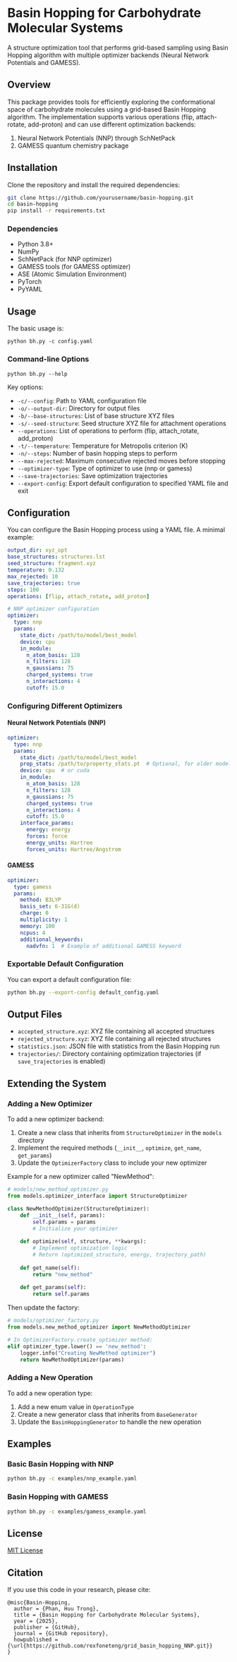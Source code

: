 # Basin Hopping for Carbohydrate Molecular Systems

A structure optimization tool that performs grid-based sampling using Basin Hopping algorithm with multiple optimizer backends (Neural Network Potentials and GAMESS).

## Overview

This package provides tools for efficiently exploring the conformational space of carbohydrate molecules using a grid-based Basin Hopping algorithm. The implementation supports various operations (flip, attach-rotate, add-proton) and can use different optimization backends:

1. Neural Network Potentials (NNP) through SchNetPack
2. GAMESS quantum chemistry package

## Installation

Clone the repository and install the required dependencies:

```bash
git clone https://github.com/yourusername/basin-hopping.git
cd basin-hopping
pip install -r requirements.txt
```

### Dependencies

- Python 3.8+
- NumPy
- SchNetPack (for NNP optimizer)
- GAMESS tools (for GAMESS optimizer)
- ASE (Atomic Simulation Environment)
- PyTorch
- PyYAML

## Usage

The basic usage is:

```
python bh.py -c config.yaml
```

### Command-line Options

```
python bh.py --help
```

Key options:
- `-c/--config`: Path to YAML configuration file
- `-o/--output-dir`: Directory for output files
- `-b/--base-structures`: List of base structure XYZ files
- `-s/--seed-structure`: Seed structure XYZ file for attachment operations
- `--operations`: List of operations to perform (flip, attach_rotate, add_proton)
- `-t/--temperature`: Temperature for Metropolis criterion (K)
- `-n/--steps`: Number of basin hopping steps to perform
- `--max-rejected`: Maximum consecutive rejected moves before stopping
- `--optimizer-type`: Type of optimizer to use (nnp or gamess)
- `--save-trajectories`: Save optimization trajectories
- `--export-config`: Export default configuration to specified YAML file and exit

## Configuration

You can configure the Basin Hopping process using a YAML file. A minimal example:

```yaml
output_dir: xyz_opt 
base_structures: structures.lst
seed_structure: fragment.xyz 
temperature: 0.132 
max_rejected: 10
save_trajectories: true
steps: 100
operations: [flip, attach_rotate, add_proton]

# NNP optimizer configuration
optimizer:
  type: nnp
  params:
    state_dict: /path/to/model/best_model
    device: cpu
    in_module: 
      n_atom_basis: 128
      n_filters: 128
      n_gaussians: 75
      charged_systems: true
      n_interactions: 4
      cutoff: 15.0
```

### Configuring Different Optimizers

#### Neural Network Potentials (NNP)

```yaml
optimizer:
  type: nnp
  params:
    state_dict: /path/to/model/best_model
    prop_stats: /path/to/property_stats.pt  # Optional, for older model formats
    device: cpu  # or cuda
    in_module: 
      n_atom_basis: 128
      n_filters: 128
      n_gaussians: 75
      charged_systems: true
      n_interactions: 4
      cutoff: 15.0
    interface_params: 
      energy: energy
      forces: force
      energy_units: Hartree
      forces_units: Hartree/Angstrom
```

#### GAMESS

```yaml
optimizer:
  type: gamess
  params:
    method: B3LYP
    basis_set: 6-31G(d)
    charge: 0
    multiplicity: 1
    memory: 100
    ncpus: 4
    additional_keywords:
      nadvfn: 1  # Example of additional GAMESS keyword
```

### Exportable Default Configuration

You can export a default configuration file:

```bash
python bh.py --export-config default_config.yaml
```

## Output Files

- `accepted_structure.xyz`: XYZ file containing all accepted structures
- `rejected_structure.xyz`: XYZ file containing all rejected structures
- `statistics.json`: JSON file with statistics from the Basin Hopping run
- `trajectories/`: Directory containing optimization trajectories (if `save_trajectories` is enabled)

## Extending the System

### Adding a New Optimizer

To add a new optimizer backend:

1. Create a new class that inherits from `StructureOptimizer` in the `models` directory
2. Implement the required methods (`__init__`, `optimize`, `get_name`, `get_params`)
3. Update the `OptimizerFactory` class to include your new optimizer

Example for a new optimizer called "NewMethod":

```python
# models/new_method_optimizer.py
from models.optimizer_interface import StructureOptimizer

class NewMethodOptimizer(StructureOptimizer):
    def __init__(self, params):
        self.params = params
        # Initialize your optimizer
        
    def optimize(self, structure, **kwargs):
        # Implement optimization logic
        # Return (optimized_structure, energy, trajectory_path)
        
    def get_name(self):
        return "new_method"
        
    def get_params(self):
        return self.params
```

Then update the factory:

```python
# models/optimizer_factory.py
from models.new_method_optimizer import NewMethodOptimizer

# In OptimizerFactory.create_optimizer method:
elif optimizer_type.lower() == 'new_method':
    logger.info("Creating NewMethod optimizer")
    return NewMethodOptimizer(params)
```

### Adding a New Operation

To add a new operation type:

1. Add a new enum value in `OperationType`
2. Create a new generator class that inherits from `BaseGenerator`
3. Update the `BasinHoppingGenerator` to handle the new operation

## Examples

### Basic Basin Hopping with NNP

```bash
python bh.py -c examples/nnp_example.yaml
```

### Basin Hopping with GAMESS

```bash
python bh.py -c examples/gamess_example.yaml
```

## License

[MIT License](LICENSE)

## Citation

If you use this code in your research, please cite:

```
@misc{Basin-Hopping,
  author = {Phan, Huu Trong},
  title = {Basin Hopping for Carbohydrate Molecular Systems},
  year = {2025},
  publisher = {GitHub},
  journal = {GitHub repository},
  howpublished = {\url{https://github.com/rexfoneteng/grid_basin_hopping_NNP.git}}
}
```
